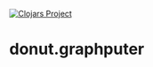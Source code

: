 [![Clojars Project](https://img.shields.io/clojars/v/party.donut/graphputer.svg)](https://clojars.org/party.donut/graphputer)

# donut.graphputer
